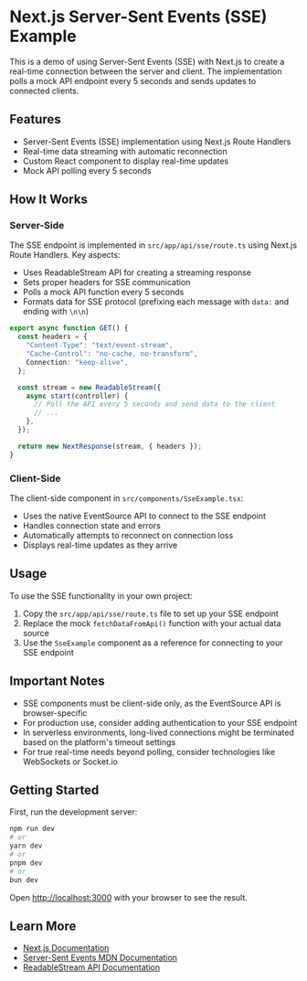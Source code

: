 # Next.js Server-Sent Events (SSE) Example

This is a demo of using Server-Sent Events (SSE) with Next.js to create a real-time connection between the server and client. The implementation polls a mock API endpoint every 5 seconds and sends updates to connected clients.

## Features

- Server-Sent Events (SSE) implementation using Next.js Route Handlers
- Real-time data streaming with automatic reconnection
- Custom React component to display real-time updates
- Mock API polling every 5 seconds

## How It Works

### Server-Side

The SSE endpoint is implemented in `src/app/api/sse/route.ts` using Next.js Route Handlers. Key aspects:

- Uses ReadableStream API for creating a streaming response
- Sets proper headers for SSE communication
- Polls a mock API function every 5 seconds
- Formats data for SSE protocol (prefixing each message with `data:` and ending with `\n\n`)

```typescript
export async function GET() {
  const headers = {
    "Content-Type": "text/event-stream",
    "Cache-Control": "no-cache, no-transform",
    Connection: "keep-alive",
  };

  const stream = new ReadableStream({
    async start(controller) {
      // Poll the API every 5 seconds and send data to the client
      // ...
    },
  });

  return new NextResponse(stream, { headers });
}
```

### Client-Side

The client-side component in `src/components/SseExample.tsx`:

- Uses the native EventSource API to connect to the SSE endpoint
- Handles connection state and errors
- Automatically attempts to reconnect on connection loss
- Displays real-time updates as they arrive

## Usage

To use the SSE functionality in your own project:

1. Copy the `src/app/api/sse/route.ts` file to set up your SSE endpoint
2. Replace the mock `fetchDataFromApi()` function with your actual data source
3. Use the `SseExample` component as a reference for connecting to your SSE endpoint

## Important Notes

- SSE components must be client-side only, as the EventSource API is browser-specific
- For production use, consider adding authentication to your SSE endpoint
- In serverless environments, long-lived connections might be terminated based on the platform's timeout settings
- For true real-time needs beyond polling, consider technologies like WebSockets or Socket.io

## Getting Started

First, run the development server:

```bash
npm run dev
# or
yarn dev
# or
pnpm dev
# or
bun dev
```

Open [http://localhost:3000](http://localhost:3000) with your browser to see the result.

## Learn More

- [Next.js Documentation](https://nextjs.org/docs)
- [Server-Sent Events MDN Documentation](https://developer.mozilla.org/en-US/docs/Web/API/Server-sent_events)
- [ReadableStream API Documentation](https://developer.mozilla.org/en-US/docs/Web/API/ReadableStream)

